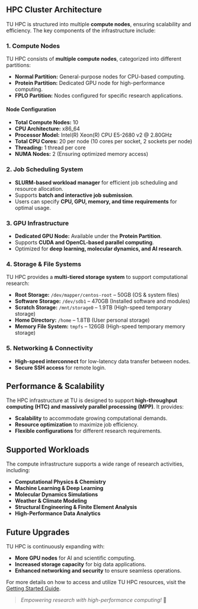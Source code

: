 
## HPC Cluster Architecture
TU HPC is structured into multiple **compute nodes**, ensuring scalability and efficiency. The key components of the infrastructure include:

### **1. Compute Nodes**
TU HPC consists of **multiple compute nodes**, categorized into different partitions:

- **Normal Partition:** General-purpose nodes for CPU-based computing.
- **Protein Partition:** Dedicated GPU node for high-performance computing.
- **FPLO Partition:** Nodes configured for specific research applications.

#### **Node Configuration**
- **Total Compute Nodes:** 10
- **CPU Architecture:** x86_64
- **Processor Model:** Intel(R) Xeon(R) CPU E5-2680 v2 @ 2.80GHz
- **Total CPU Cores:** 20 per node (10 cores per socket, 2 sockets per node)
- **Threading:** 1 thread per core
- **NUMA Nodes:** 2 (Ensuring optimized memory access)

### **2. Job Scheduling System**
- **SLURM-based workload manager** for efficient job scheduling and resource allocation.
- Supports **batch and interactive job submission**.
- Users can specify **CPU, GPU, memory, and time requirements** for optimal usage.

### **3. GPU Infrastructure**
- **Dedicated GPU Node:** Available under the **Protein Partition**.
- Supports **CUDA and OpenCL-based parallel computing**.
- Optimized for **deep learning, molecular dynamics, and AI research**.

### **4. Storage & File Systems**
TU HPC provides a **multi-tiered storage system** to support computational research:

- **Root Storage:** `/dev/mapper/centos-root` – 50GB (OS & system files)
- **Software Storage:** `/dev/sdb1` – 470GB (Installed software and modules)
- **Scratch Storage:** `/mnt/storage0` – 1.9TB (High-speed temporary storage)
- **Home Directory:** `/home` – 1.8TB (User personal storage)
- **Memory File System:** `tmpfs` – 126GB (High-speed temporary memory storage)

### **5. Networking & Connectivity**
- **High-speed interconnect** for low-latency data transfer between nodes.
- **Secure SSH access** for remote login.

## Performance & Scalability
The HPC infrastructure at TU is designed to support **high-throughput computing (HTC) and massively parallel processing (MPP)**. It provides:

- **Scalability** to accommodate growing computational demands.
- **Resource optimization** to maximize job efficiency.
- **Flexible configurations** for different research requirements.

## Supported Workloads
The compute infrastructure supports a wide range of research activities, including:

- **Computational Physics & Chemistry**
- **Machine Learning & Deep Learning**
- **Molecular Dynamics Simulations**
- **Weather & Climate Modeling**
- **Structural Engineering & Finite Element Analysis**
- **High-Performance Data Analytics**

## Future Upgrades
TU HPC is continuously expanding with:

- **More GPU nodes** for AI and scientific computing.
- **Increased storage capacity** for big data applications.
- **Enhanced networking and security** to ensure seamless operations.

For more details on how to access and utilize TU HPC resources, visit the [Getting Started Guide](../getting_started/ssh.md).

> _Empowering research with high-performance computing!_ 🚀
